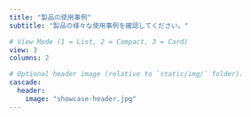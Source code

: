 ```yaml
---
title: "製品の使用事例"
subtitle: "製品の様々な使用事例を確認してください。"

# View Mode (1 = List, 2 = Compact, 3 = Card)
view: 3
columns: 2

# Optional header image (relative to `static/img/` folder).
cascade:
  header:
    image: "showcase-header.jpg"
---
```

